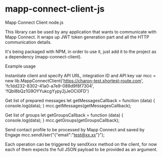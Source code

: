 # mapp-connect-client-js
Mapp Connect Client node.js

This library can be used by any application that wants to communicate with Mapp Connect. It wraps up JWT token generation part and all the HTTP communication details.

It's being packaged with NPM, in order to use it, just add it to the project as a dependency (mapp-connect-client).

Example usage


Instantiate client and specify API URL, integration ID and API key
var mcc = new lib.MappConnectClient('https://charon-test.shortest-route.com', 'fc1dd232-8302-41a0-a7e9-089d9f8f7304', 'fQbl8bQz1G9OYYukcgYypy2jJeOCi0FD')



Get list of prepared messages
let getMessagesCallback = function (data) {
    console.log(data);
}
mcc.getMessages(getMessagesCallback);



Get list of groups
let getGroupsCallback = function (data) {
    console.log(data);
}
mcc.getGroups(getGroupsCallback);



Send contact profile to be processed by Mapp Connect and saved by Engage
mcc.sendUser("{\"email\":\"test@xx.xx\"}");



Each operation can be triggered by sendXxxx method on the client, for now each of them expects the full JSON payload to be provided as an argument.
